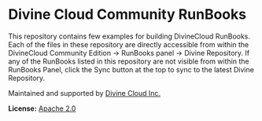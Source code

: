 # Divine Cloud Community RunBooks

This repository contains few examples for building DivineCloud RunBooks. Each of the files in these repository are directly accessible from within the DivineCloud Community Edition -> RunBooks panel -> Divine Repository. If any of the RunBooks listed in this repository are not visible from within the RunBooks Panel, click the Sync button at the top to sync to the latest Divine Repository.

Maintained and supported by [Divine Cloud Inc.](http://www.divinecloud.com)

**License:** [Apache 2.0](http://www.apache.org/licenses/LICENSE-2.0)
